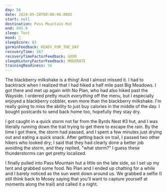 ```yaml
---
day: 56
date: 2024-05-28T00:00:00.000Z
start: null
destination: Pass Mountain Hut
end: 945.9
sleep: Tent
mood: 🙂
sleepScore: 63
garminFeedback: READY_FOR_THE_DAY
recoveryTime: 567
recoveryTimeFactorFeedback: GOOD
sleepHistoryFactorFeedback: MODERATE
trainingReadiness: 56
---
```

The blackberry milkshake is a thing! And I almost missed it. I had to backtrack when I realized that I had hiked a half mile past Big Meadows. I got there and met up again with No Plan, who had also hiked past the Wayside. I ordered pretty much *everything* off the menu, but I especially enjoyed a blackberry cobbler, even more than the blackberry milkshake. I'm really going to miss the ability to just buy calories in the middle of the day. I bought postcards to send back home too, hopefully they stay dry.

I got caught in a quick storm not far from the Byrds Nest #3 hut, and I was literally running down the trail trying to get there to escape the rain. By the time I got there, the storm had passed, and I spent a few minutes just drying out and eating a quick snack. After getting back on trail, I passed two other hikers who looked dry; I said that they had clearly done a better job avoiding the storm, and they replied, "what storm?" I guess these thunderstorms can get pretty localized.

I finally pulled into Pass Mountain hut a little on the late side, so I set up my tent and grabbed some food. No Plan and I ended up chatting for a while and I barely noticed as the sun went down around us. We grabbed a selfie (I still think back to Mosey saying that you'll want to capture yourself at moments along the trail) and called it a night.

